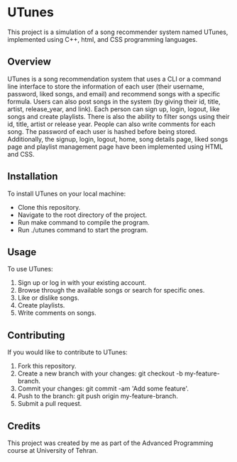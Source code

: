 # UTunes
This project is a simulation of a song recommender system named UTunes, implemented using C++, html, and CSS programming languages.

## Overview
UTunes is a song recommendation system that uses a CLI or a command line interface to store the information of each user (their username, password, liked songs, and email) and recommend songs with a specific formula. Users can also post songs in the system (by giving their id, title, artist, release_year, and link). Each person can sign up, login, logout, like songs and create playlists. There is also the ability to filter songs using their id, title, artist or release year. People can also write comments for each song. The password of each user is hashed before being stored. Additionally, the signup, login, logout, home, song details page, liked songs page and playlist management page have been implemented using HTML and CSS.

## Installation
To install UTunes on your local machine:

- Clone this repository.
- Navigate to the root directory of the project.
- Run make command to compile the program.
- Run ./utunes command to start the program.


## Usage
To use UTunes:

1. Sign up or log in with your existing account.
2. Browse through the available songs or search for specific ones.
3. Like or dislike songs.
4. Create playlists.
5. Write comments on songs.

## Contributing
If you would like to contribute to UTunes:

1. Fork this repository.
2. Create a new branch with your changes: git checkout -b my-feature-branch.
3. Commit your changes: git commit -am 'Add some feature'.
4. Push to the branch: git push origin my-feature-branch.
5. Submit a pull request.

## Credits
This project was created by me as part of the Advanced Programming course at University of Tehran.
